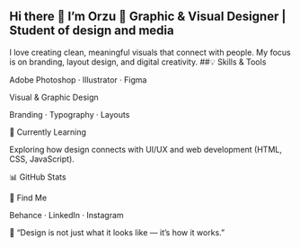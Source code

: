 ## Hi there 👋 I’m Orzu 🎨 Graphic & Visual Designer | Student of design and media
I love creating clean, meaningful visuals that connect with people. My focus is on branding, layout design, and digital creativity.
##💡 Skills & Tools

Adobe Photoshop · Illustrator · Figma

Visual & Graphic Design

Branding · Typography · Layouts

🌱 Currently Learning

Exploring how design connects with UI/UX and web development (HTML, CSS, JavaScript).

📊 GitHub Stats

🔗 Find Me

Behance
 · LinkedIn
 · Instagram

💬 “Design is not just what it looks like — it’s how it works.”
<!--
**onazarov-code/onazarov-code** is a ✨ _special_ ✨ repository because its `README.md` (this file) appears on your GitHub profile.

Here are some ideas to get you started:

- 🔭 I’m currently working on ...
- 🌱 I’m currently learning ...
- 👯 I’m looking to collaborate on ...
- 🤔 I’m looking for help with ...
- 💬 Ask me about ...
- 📫 How to reach me: ...
- 😄 Pronouns: ...
- ⚡ Fun fact: ...
-->
